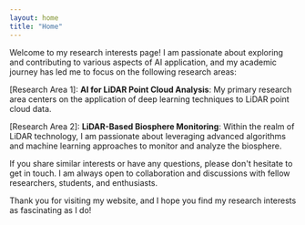 ```yaml
---
layout: home
title: "Home"
---
```


Welcome to my research interests page! I am passionate about exploring and contributing to various aspects of AI application, and my academic journey has led me to focus on the following research areas:

[Research Area 1]: **AI for LiDAR Point Cloud Analysis**: My primary research area centers on the application of deep learning techniques to LiDAR point cloud data.  

[Research Area 2]: **LiDAR-Based Biosphere Monitoring**: Within the realm of LiDAR technology, I am passionate about leveraging advanced algorithms and machine learning approaches to monitor and analyze the biosphere. 

If you share similar interests or have any questions, please don't hesitate to get in touch. I am always open to collaboration and discussions with fellow researchers, students, and enthusiasts.

Thank you for visiting my website, and I hope you find my research interests as fascinating as I do!

